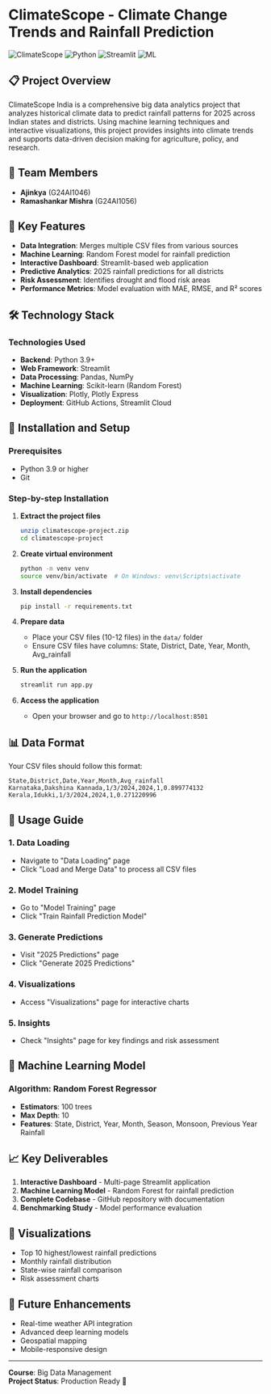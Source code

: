 # ClimateScope - Climate Change Trends and Rainfall Prediction

![ClimateScope](https://img.shields.io/badge/ClimateScope-Big%20Data%20Project-blue)
![Python](https://img.shields.io/badge/Python-3.9+-green)
![Streamlit](https://img.shields.io/badge/Streamlit-1.28+-red)
![ML](https://img.shields.io/badge/ML-Random%20Forest-orange)

## 📋 Project Overview

ClimateScope India is a comprehensive big data analytics project that analyzes historical climate data to predict rainfall patterns for 2025 across Indian states and districts. Using machine learning techniques and interactive visualizations, this project provides insights into climate trends and supports data-driven decision making for agriculture, policy, and research.

## 👥 Team Members

- **Ajinkya** (G24AI1046)
- **Ramashankar Mishra** (G24AI1056)

## 🎯 Key Features

- **Data Integration**: Merges multiple CSV files from various sources
- **Machine Learning**: Random Forest model for rainfall prediction
- **Interactive Dashboard**: Streamlit-based web application
- **Predictive Analytics**: 2025 rainfall predictions for all districts
- **Risk Assessment**: Identifies drought and flood risk areas
- **Performance Metrics**: Model evaluation with MAE, RMSE, and R² scores

## 🛠️ Technology Stack

### Technologies Used
- **Backend**: Python 3.9+
- **Web Framework**: Streamlit
- **Data Processing**: Pandas, NumPy
- **Machine Learning**: Scikit-learn (Random Forest)
- **Visualization**: Plotly, Plotly Express
- **Deployment**: GitHub Actions, Streamlit Cloud

## 🚀 Installation and Setup

### Prerequisites
- Python 3.9 or higher
- Git

### Step-by-step Installation

1. **Extract the project files**
   ```bash
   unzip climatescope-project.zip
   cd climatescope-project
   ```

2. **Create virtual environment**
   ```bash
   python -m venv venv
   source venv/bin/activate  # On Windows: venv\Scripts\activate
   ```

3. **Install dependencies**
   ```bash
   pip install -r requirements.txt
   ```

4. **Prepare data**
   - Place your CSV files (10-12 files) in the `data/` folder
   - Ensure CSV files have columns: State, District, Date, Year, Month, Avg_rainfall

5. **Run the application**
   ```bash
   streamlit run app.py
   ```

6. **Access the application**
   - Open your browser and go to `http://localhost:8501`

## 📊 Data Format

Your CSV files should follow this format:

```csv
State,District,Date,Year,Month,Avg_rainfall
Karnataka,Dakshina Kannada,1/3/2024,2024,1,0.899774132
Kerala,Idukki,1/3/2024,2024,1,0.271220996
```

## 🔧 Usage Guide

### 1. Data Loading
- Navigate to "Data Loading" page
- Click "Load and Merge Data" to process all CSV files

### 2. Model Training
- Go to "Model Training" page
- Click "Train Rainfall Prediction Model"

### 3. Generate Predictions
- Visit "2025 Predictions" page
- Click "Generate 2025 Predictions"

### 4. Visualizations
- Access "Visualizations" page for interactive charts

### 5. Insights
- Check "Insights" page for key findings and risk assessment

## 🤖 Machine Learning Model

### Algorithm: Random Forest Regressor
- **Estimators**: 100 trees
- **Max Depth**: 10
- **Features**: State, District, Year, Month, Season, Monsoon, Previous Year Rainfall

## 📈 Key Deliverables

1. **Interactive Dashboard** - Multi-page Streamlit application
2. **Machine Learning Model** - Random Forest for rainfall prediction
3. **Complete Codebase** - GitHub repository with documentation
4. **Benchmarking Study** - Model performance evaluation

## 🎨 Visualizations

- Top 10 highest/lowest rainfall predictions
- Monthly rainfall distribution
- State-wise rainfall comparison
- Risk assessment charts

## 🔮 Future Enhancements

- Real-time weather API integration
- Advanced deep learning models
- Geospatial mapping
- Mobile-responsive design

---

**Course**: Big Data Management  
**Project Status**: Production Ready 🚀